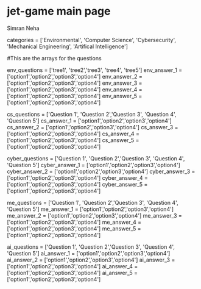 # jet-game main page
Simran
Neha

categories = ['Environmental', 'Computer Science', 'Cybersecurity', 'Mechanical Engineering', 'Artifical Intelligence']

#This are the arrays for the questions

env_questions = ['tree1', 'tree2','tree3', 'tree4', 'tree5']
env_answer_1 = ['option1','option2','option3','option4']
env_answer_2 = ['option1','option2','option3','option4']
env_answer_3 = ['option1','option2','option3','option4']
env_answer_4 = ['option1','option2','option3','option4']
env_answer_5 = ['option1','option2','option3','option4']

cs_questions = ['Question 1', 'Question 2','Question 3', 'Question 4', 'Question 5']
cs_answer_1 = ['option1','option2','option3','option4']
cs_answer_2 = ['option1','option2','option3','option4']
cs_answer_3 = ['option1','option2','option3','option4']
cs_answer_4 = ['option1','option2','option3','option4']
cs_answer_5 = ['option1','option2','option3','option4']

cyber_questions = ['Question 1', 'Question 2','Question 3', 'Question 4', 'Question 5']
cyber_answer_1 = ['option1','option2','option3','option4']
cyber_answer_2 = ['option1','option2','option3','option4']
cyber_answer_3 = ['option1','option2','option3','option4']
cyber_answer_4 = ['option1','option2','option3','option4']
cyber_answer_5 = ['option1','option2','option3','option4']

me_questions = ['Question 1', 'Question 2','Question 3', 'Question 4', 'Question 5']
me_answer_1 = ['option1','option2','option3','option4']
me_answer_2 = ['option1','option2','option3','option4']
me_answer_3 = ['option1','option2','option3','option4']
me_answer_4 = ['option1','option2','option3','option4']
me_answer_5 = ['option1','option2','option3','option4']

ai_questions = ['Question 1', 'Question 2','Question 3', 'Question 4', 'Question 5']
ai_answer_1 = ['option1','option2','option3','option4']
ai_answer_2 = ['option1','option2','option3','option4']
ai_answer_3 = ['option1','option2','option3','option4']
ai_answer_4 = ['option1','option2','option3','option4']
ai_answer_5 = ['option1','option2','option3','option4']
